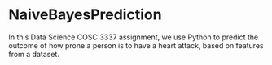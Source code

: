# NaiveBayesPrediction

In this Data Science COSC 3337 assignment,
we use Python to predict the outcome of how prone a person is 
to have a heart attack, based on features from a dataset.
